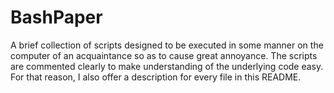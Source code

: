 # BashPaper
A brief collection of scripts designed to be executed in some manner on the computer of an acquaintance so as to cause great annoyance. The scripts are commented clearly to make understanding of the underlying code easy. For that reason, I also offer a description for every file in this README.
